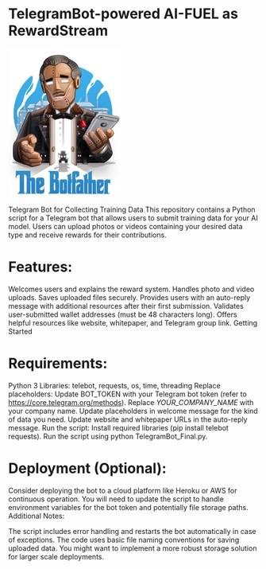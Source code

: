 # TelegramBot-powered AI-FUEL as RewardStream

<img src="https://github.com/AdamAdonyi/TelegramBot/blob/main/Telegram.JPG" width="45%" height="45%"/>

Telegram Bot for Collecting Training Data
This repository contains a Python script for a Telegram bot that allows users to submit training data for your AI model. Users can upload photos or videos containing your desired data type and receive rewards for their contributions.

# Features:

Welcomes users and explains the reward system.
Handles photo and video uploads.
Saves uploaded files securely.
Provides users with an auto-reply message with additional resources after their first submission.
Validates user-submitted wallet addresses (must be 48 characters long).
Offers helpful resources like website, whitepaper, and Telegram group link.
Getting Started

# Requirements:

Python 3
Libraries: telebot, requests, os, time, threading
Replace placeholders:
Update BOT_TOKEN with your Telegram bot token (refer to https://core.telegram.org/methods).
Replace _YOUR_COMPANY_NAME_ with your company name.
Update placeholders in welcome message for the kind of data you need.
Update website and whitepaper URLs in the auto-reply message.
Run the script:
Install required libraries (pip install telebot requests).
Run the script using python TelegramBot_Final.py.

# Deployment (Optional):

Consider deploying the bot to a cloud platform like Heroku or AWS for continuous operation.
You will need to update the script to handle environment variables for the bot token and potentially file storage paths.
Additional Notes:

The script includes error handling and restarts the bot automatically in case of exceptions.
The code uses basic file naming conventions for saving uploaded data. You might want to implement a more robust storage solution for larger scale deployments.

